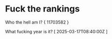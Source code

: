 # Fuck the rankings

Who the hell am I?
{ 11703582 }

What fucking year is it?
[ 2025-03-17T08:40:00Z ]
